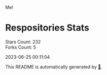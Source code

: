 Me!

# Respositories Stats
Stars Count: 232  
Forks Count: 5

2023-06-25 00:11:04  

This README is automatically generated by [🐰](https://github.com/rnitta/rnitta).
